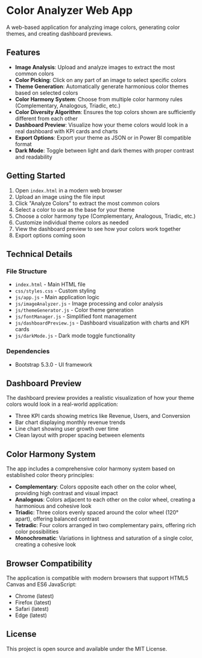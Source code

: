 # Color Analyzer Web App

A web-based application for analyzing image colors, generating color themes, and creating dashboard previews.

## Features

- **Image Analysis**: Upload and analyze images to extract the most common colors
- **Color Picking**: Click on any part of an image to select specific colors
- **Theme Generation**: Automatically generate harmonious color themes based on selected colors
- **Color Harmony System**: Choose from multiple color harmony rules (Complementary, Analogous, Triadic, etc.)
- **Color Diversity Algorithm**: Ensures the top colors shown are sufficiently different from each other
- **Dashboard Preview**: Visualize how your theme colors would look in a real dashboard with KPI cards and charts
- **Export Options**: Export your theme as JSON or in Power BI compatible format
- **Dark Mode**: Toggle between light and dark themes with proper contrast and readability

## Getting Started

1. Open `index.html` in a modern web browser
2. Upload an image using the file input
3. Click "Analyze Colors" to extract the most common colors
4. Select a color to use as the base for your theme
5. Choose a color harmony type (Complementary, Analogous, Triadic, etc.)
6. Customize individual theme colors as needed
7. View the dashboard preview to see how your colors work together
8. Export options coming soon

## Technical Details

### File Structure

- `index.html` - Main HTML file
- `css/styles.css` - Custom styling
- `js/app.js` - Main application logic
- `js/imageAnalyzer.js` - Image processing and color analysis
- `js/themeGenerator.js` - Color theme generation
- `js/fontManager.js` - Simplified font management
- `js/dashboardPreview.js` - Dashboard visualization with charts and KPI cards
- `js/darkMode.js` - Dark mode toggle functionality

### Dependencies

- Bootstrap 5.3.0 - UI framework

## Dashboard Preview

The dashboard preview provides a realistic visualization of how your theme colors would look in a real-world application:

- Three KPI cards showing metrics like Revenue, Users, and Conversion
- Bar chart displaying monthly revenue trends
- Line chart showing user growth over time
- Clean layout with proper spacing between elements

## Color Harmony System

The app includes a comprehensive color harmony system based on established color theory principles:

- **Complementary**: Colors opposite each other on the color wheel, providing high contrast and visual impact
- **Analogous**: Colors adjacent to each other on the color wheel, creating a harmonious and cohesive look
- **Triadic**: Three colors evenly spaced around the color wheel (120° apart), offering balanced contrast
- **Tetradic**: Four colors arranged in two complementary pairs, offering rich color possibilities
- **Monochromatic**: Variations in lightness and saturation of a single color, creating a cohesive look

## Browser Compatibility

The application is compatible with modern browsers that support HTML5 Canvas and ES6 JavaScript:
- Chrome (latest)
- Firefox (latest)
- Safari (latest)
- Edge (latest)

## License

This project is open source and available under the MIT License.
